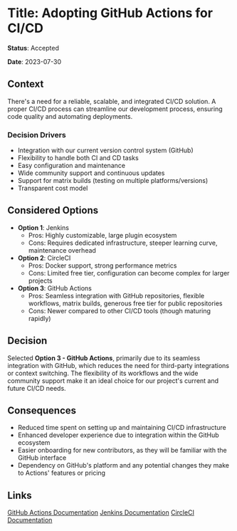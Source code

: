 # Title: Adopting GitHub Actions for CI/CD

**Status**: Accepted

**Date**: 2023-07-30

## Context
There's a need for a reliable, scalable, and integrated CI/CD solution.
A proper CI/CD process can streamline our development process, ensuring code quality and automating deployments.

### Decision Drivers
- Integration with our current version control system (GitHub)
- Flexibility to handle both CI and CD tasks
- Easy configuration and maintenance
- Wide community support and continuous updates
- Support for matrix builds (testing on multiple platforms/versions)
- Transparent cost model

## Considered Options
- **Option 1**: Jenkins
    - Pros: Highly customizable, large plugin ecosystem
    - Cons: Requires dedicated infrastructure, steeper learning curve, maintenance overhead
- **Option 2**: CircleCI
    - Pros: Docker support, strong performance metrics
    - Cons: Limited free tier, configuration can become complex for larger projects
- **Option 3**: GitHub Actions
    - Pros: Seamless integration with GitHub repositories, flexible workflows, matrix builds, generous free tier for public repositories
    - Cons: Newer compared to other CI/CD tools (though maturing rapidly)

## Decision
Selected **Option 3 - GitHub Actions**, primarily due to its seamless integration with GitHub, which reduces the need for third-party integrations or context switching. The flexibility of its workflows and the wide community support make it an ideal choice for our project's current and future CI/CD needs.

## Consequences
- Reduced time spent on setting up and maintaining CI/CD infrastructure
- Enhanced developer experience due to integration within the GitHub ecosystem
- Easier onboarding for new contributors, as they will be familiar with the GitHub interface
- Dependency on GitHub's platform and any potential changes they make to Actions' features or pricing

## Links
[GitHub Actions Documentation](https://docs.github.com/en/actions)
[Jenkins Documentation](https://www.jenkins.io/doc/)
[CircleCI Documentation](https://circleci.com/docs/)